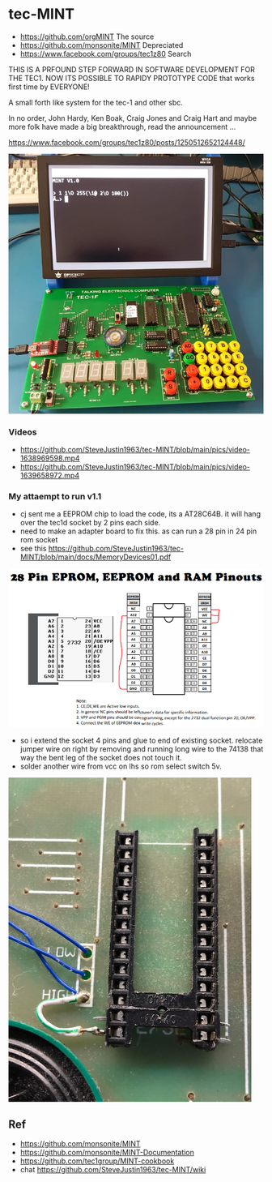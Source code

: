 # tec-MINT
- https://github.com/orgMINT                The source 
- https://github.com/monsonite/MINT         Depreciated
- https://www.facebook.com/groups/tec1z80   Search 


THIS IS A PRFOUND STEP FORWARD IN SOFTWARE DEVELOPMENT FOR THE TEC1. 
NOW ITS POSSIBLE TO RAPIDY PROTOTYPE CODE that works first time by EVERYONE!



A small forth like system for the tec-1 and other sbc.

In no order, John Hardy, Ken Boak, Craig Jones and Craig Hart and maybe more folk have made a big breakthrough, read the announcement ...

https://www.facebook.com/groups/tec1z80/posts/1250512652124448/ 

![](https://github.com/SteveJustin1963/tec-MINT/blob/main/pics/263565308_1147844542415783_7150078760328965579_n.jpg)

### Videos
- https://github.com/SteveJustin1963/tec-MINT/blob/main/pics/video-1638969598.mp4
- https://github.com/SteveJustin1963/tec-MINT/blob/main/pics/video-1639658972.mp4

### My attaempt to run v1.1
- cj sent me a EEPROM chip to load the code, its a AT28C64B. it will hang over the tec1d socket by 2 pins each side.
- need to make an adapter board to fix this. as can run a 28 pin in 24 pin rom socket
- see this https://github.com/SteveJustin1963/tec-MINT/blob/main/docs/MemoryDevices01.pdf

![](https://github.com/SteveJustin1963/tec-MINT/blob/main/pics/ee%20pins2.png)

- so i extend the socket 4 pins and glue to end of existing socket. relocate jumper wire on right by removing and running long wire to the 74138 that way the bent leg of the socket does not touch it.
- solder another wire from vcc on lhs so rom select switch 5v.

![](https://github.com/SteveJustin1963/tec-MINT/blob/main/pics/IMG_8436.jpg)


## Ref
- https://github.com/monsonite/MINT
- https://github.com/monsonite/MINT-Documentation
- https://github.com/tec1group/MINT-cookbook
- chat https://github.com/SteveJustin1963/tec-MINT/wiki
